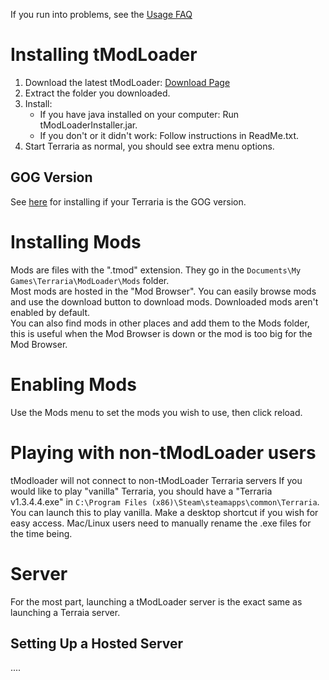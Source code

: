 If you run into problems, see the [Usage FAQ](https://github.com/bluemagic123/tModLoader/wiki/Basic-tModLoader-Usage-FAQ)  

# Installing tModLoader
1. Download the latest tModLoader: [Download Page](https://github.com/bluemagic123/tModLoader/releases/latest)
2. Extract the folder you downloaded.
3. Install: 
   * If you have java installed on your computer: Run tModLoaderInstaller.jar.
   * If you don't or it didn't work: Follow instructions in ReadMe.txt.
4. Start Terraria as normal, you should see extra menu options.

## GOG Version
See [here](https://forums.terraria.org/index.php?threads/tml-gog-patcher-beta.50413/) for installing if your Terraria is the GOG version.

# Installing Mods
Mods are files with the ".tmod" extension. They go in the `Documents\My Games\Terraria\ModLoader\Mods` folder.  
Most mods are hosted in the "Mod Browser". You can easily browse mods and use the download button to download mods. Downloaded mods aren't enabled by default.  
You can also find mods in other places and add them to the Mods folder, this is useful when the Mod Browser is down or the mod is too big for the Mod Browser.  

# Enabling Mods
Use the Mods menu to set the mods you wish to use, then click reload.

# Playing with non-tModLoader users
tModloader will not connect to non-tModLoader Terraria servers
If you would like to play "vanilla" Terraria, you should have a "Terraria v1.3.4.4.exe" in `C:\Program Files (x86)\Steam\steamapps\common\Terraria`. You can launch this to play vanilla. Make a desktop shortcut if you wish for easy access. Mac/Linux users need to manually rename the .exe files for the time being.

# Server
For the most part, launching a tModLoader server is the exact same as launching a Terraia server. 

## Setting Up a Hosted Server
....